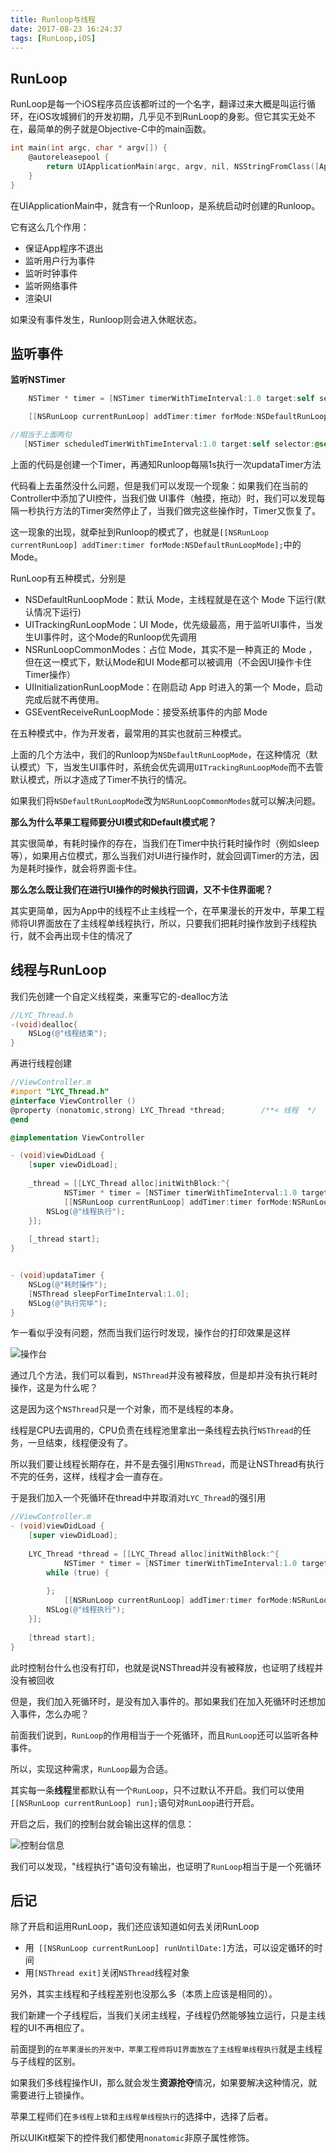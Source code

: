 ```yaml
---
title: Runloop与线程
date: 2017-08-23 16:24:37
tags: [RunLoop,iOS] 
---
```


## RunLoop

​	RunLoop是每一个iOS程序员应该都听过的一个名字，翻译过来大概是叫运行循环，在iOS攻城狮们的开发初期，几乎见不到RunLoop的身影。但它其实无处不在，最简单的例子就是Objective-C中的main函数。

```objective-c
int main(int argc, char * argv[]) {
    @autoreleasepool {
        return UIApplicationMain(argc, argv, nil, NSStringFromClass([AppDelegate class]));
    }
}
```

在UIApplicationMain中，就含有一个Runloop，是系统启动时创建的Runloop。

它有这么几个作用：

* 保证App程序不退出
* 监听用户行为事件
* 监听时钟事件
* 监听网络事件
* 渲染UI

如果没有事件发生，Runloop则会进入休眠状态。

## 监听事件

**监听NSTimer**

```objective-c
    NSTimer * timer = [NSTimer timerWithTimeInterval:1.0 target:self selector:@selector(updataTimer) userInfo:nil repeats:YES];

    [[NSRunLoop currentRunLoop] addTimer:timer forMode:NSDefaultRunLoopMode];

//相当于上面两句
   [NSTimer scheduledTimerWithTimeInterval:1.0 target:self selector:@selector(updataTimer) userInfo:nil repeats:YES];
```

上面的代码是创建一个Timer，再通知Runloop每隔1s执行一次updataTimer方法

代码看上去虽然没什么问题，但是我们可以发现一个现象：如果我们在当前的Controller中添加了UI控件，当我们做 UI事件（触摸，拖动）时，我们可以发现每隔一秒执行方法的Timer突然停止了，当我们做完这些操作时，Timer又恢复了。

这一现象的出现，就牵扯到Runloop的模式了，也就是`[[NSRunLoop currentRunLoop] addTimer:timer forMode:NSDefaultRunLoopMode];`中的Mode。



RunLoop有五种模式，分别是

* NSDefaultRunLoopMode：默认 Mode，主线程就是在这个 Mode 下运行(默认情况下运行)
* UITrackingRunLoopMode：UI Mode，优先级最高，用于监听UI事件，当发生UI事件时，这个Mode的Runloop优先调用
* NSRunLoopCommonModes：占位 Mode，其实不是一种真正的 Mode ，但在这一模式下，默认Mode和UI Mode都可以被调用（不会因UI操作卡住Timer操作）
* UIInitializationRunLoopMode：在刚启动 App 时进入的第一个 Mode，启动完成后就不再使用。
* GSEventReceiveRunLoopMode：接受系统事件的内部 Mode

在五种模式中，作为开发者，最常用的其实也就前三种模式。

上面的几个方法中，我们的Runloop为`NSDefaultRunLoopMode`，在这种情况（默认模式）下，当发生UI事件时，系统会优先调用`UITrackingRunLoopMode`而不去管默认模式，所以才造成了Timer不执行的情况。

如果我们将`NSDefaultRunLoopMode`改为`NSRunLoopCommonModes`就可以解决问题。

**那么为什么苹果工程师要分UI模式和Default模式呢？**

其实很简单，有耗时操作的存在，当我们在Timer中执行耗时操作时（例如sleep等），如果用占位模式，那么当我们对UI进行操作时，就会回调Timer的方法，因为是耗时操作，就会将界面卡住。

**那么怎么既让我们在进行UI操作的时候执行回调，又不卡住界面呢？**

其实更简单，因为App中的线程不止主线程一个，在苹果漫长的开发中，苹果工程师将UI界面放在了主线程单线程执行，所以，只要我们把耗时操作放到子线程执行，就不会再出现卡住的情况了



## 线程与RunLoop

我们先创建一个自定义线程类，来重写它的-dealloc方法

```objective-c
//LYC_Thread.h
-(void)dealloc{
    NSLog(@"线程结束");
}
```

再进行线程创建

```objective-c
//ViewController.m
#import "LYC_Thread.h"
@interface ViewController ()
@property (nonatomic,strong) LYC_Thread *thread;        /**< 线程  */
@end

@implementation ViewController

- (void)viewDidLoad {
    [super viewDidLoad];
    
    _thread = [[LYC_Thread alloc]initWithBlock:^{
            NSTimer * timer = [NSTimer timerWithTimeInterval:1.0 target:self selector:@selector(updataTimer) userInfo:nil repeats:YES];
            [[NSRunLoop currentRunLoop] addTimer:timer forMode:NSRunLoopCommonModes];
        NSLog(@"线程执行");
    }];
    
    [_thread start];
}


- (void)updataTimer {
    NSLog(@"耗时操作");
    [NSThread sleepForTimeInterval:1.0];
    NSLog(@"执行完毕");
}
```

乍一看似乎没有问题，然而当我们运行时发现，操作台的打印效果是这样

![操作台](/img/Thread.png)

通过几个方法，我们可以看到，`NSThread`并没有被释放，但是却并没有执行耗时操作，这是为什么呢？

这是因为这个`NSThread`只是一个对象，而不是线程的本身。

线程是CPU去调用的，CPU负责在线程池里拿出一条线程去执行`NSThread`的任务，一旦结束，线程便没有了。

所以我们要让线程长期存在，并不是去强引用`NSThread`，而是让NSThread有执行不完的任务，这样，线程才会一直存在。

于是我们加入一个死循环在thread中并取消对`LYC_Thread`的强引用

```objective-c
//ViewController.m
- (void)viewDidLoad {
    [super viewDidLoad];
        
    LYC_Thread *thread = [[LYC_Thread alloc]initWithBlock:^{
            NSTimer * timer = [NSTimer timerWithTimeInterval:1.0 target:self selector:@selector(updataTimer) userInfo:nil repeats:YES];
        while (true) {
            
        };
            [[NSRunLoop currentRunLoop] addTimer:timer forMode:NSRunLoopCommonModes];
        NSLog(@"线程执行");
    }];
    
    [thread start];
}
```

此时控制台什么也没有打印，也就是说NSThread并没有被释放，也证明了线程并没有被回收



但是，我们加入死循环时，是没有加入事件的。那如果我们在加入死循环时还想加入事件，怎么办呢？

前面我们说到，`RunLoop`的作用相当于一个死循环，而且`RunLoop`还可以监听各种事件。

所以，实现这种需求，`RunLoop`最为合适。



其实每一条**线程**里都默认有一个`RunLoop`，只不过默认不开启。我们可以使用`        [[NSRunLoop currentRunLoop] run];`语句对`RunLoop`进行开启。

开启之后，我们的控制台就会输出这样的信息：

![控制台信息](/img/控制台.png)

我们可以发现，"线程执行"语句没有输出，也证明了`RunLoop`相当于是一个死循环

## 后记

除了开启和运用RunLoop，我们还应该知道如何去关闭RunLoop

* 用` [[NSRunLoop currentRunLoop] runUntilDate:]`方法，可以设定循环的时间
* 用`[NSThread exit]`关闭`NSThread`线程对象





另外，其实主线程和子线程差别也没那么多（本质上应该是相同的）。

我们新建一个子线程后，当我们关闭主线程，子线程仍然能够独立运行，只是主线程的UI不再相应了。





前面提到的``在苹果漫长的开发中，苹果工程师将UI界面放在了主线程单线程执行``就是主线程与子线程的区别。

如果我们多线程操作UI，那么就会发生**资源抢夺**情况，如果要解决这种情况，就需要进行上锁操作。

苹果工程师们在`多线程上锁`和`主线程单线程执行`的选择中，选择了后者。

所以UIKit框架下的控件我们都使用`nonatomic`非原子属性修饰。
